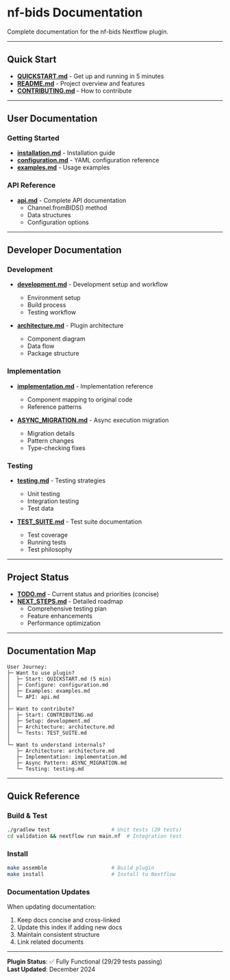 # nf-bids Documentation

Complete documentation for the nf-bids Nextflow plugin.

---

## Quick Start

- **[QUICKSTART.md](../QUICKSTART.md)** - Get up and running in 5 minutes
- **[README.md](../README.md)** - Project overview and features
- **[CONTRIBUTING.md](../CONTRIBUTING.md)** - How to contribute

---

## User Documentation

### Getting Started
- **[installation.md](installation.md)** - Installation guide
- **[configuration.md](configuration.md)** - YAML configuration reference
- **[examples.md](examples.md)** - Usage examples

### API Reference
- **[api.md](api.md)** - Complete API documentation
  - Channel.fromBIDS() method
  - Data structures
  - Configuration options

---

## Developer Documentation

### Development
- **[development.md](development.md)** - Development setup and workflow
  - Environment setup
  - Build process
  - Testing workflow
  
- **[architecture.md](architecture.md)** - Plugin architecture
  - Component diagram
  - Data flow
  - Package structure

### Implementation
- **[implementation.md](implementation.md)** - Implementation reference
  - Component mapping to original code
  - Reference patterns
  
- **[ASYNC_MIGRATION.md](ASYNC_MIGRATION.md)** - Async execution migration
  - Migration details
  - Pattern changes
  - Type-checking fixes

### Testing
- **[testing.md](testing.md)** - Testing strategies
  - Unit testing
  - Integration testing
  - Test data

- **[TEST_SUITE.md](TEST_SUITE.md)** - Test suite documentation
  - Test coverage
  - Running tests
  - Test philosophy

---

## Project Status

- **[TODO.md](TODO.md)** - Current status and priorities (concise)
- **[NEXT_STEPS.md](NEXT_STEPS.md)** - Detailed roadmap
  - Comprehensive testing plan
  - Feature enhancements
  - Performance optimization

---

## Documentation Map

```
User Journey:
├─ Want to use plugin?
│  ├─ Start: QUICKSTART.md (5 min)
│  ├─ Configure: configuration.md
│  ├─ Examples: examples.md
│  └─ API: api.md
│
├─ Want to contribute?
│  ├─ Start: CONTRIBUTING.md
│  ├─ Setup: development.md
│  ├─ Architecture: architecture.md
│  └─ Tests: TEST_SUITE.md
│
└─ Want to understand internals?
   ├─ Architecture: architecture.md
   ├─ Implementation: implementation.md
   ├─ Async Pattern: ASYNC_MIGRATION.md
   └─ Testing: testing.md
```

---

## Quick Reference

### Build & Test
```bash
./gradlew test                    # Unit tests (29 tests)
cd validation && nextflow run main.nf  # Integration test
```

### Install
```bash
make assemble                     # Build plugin
make install                      # Install to Nextflow
```

### Documentation Updates

When updating documentation:
1. Keep docs concise and cross-linked
2. Update this index if adding new docs
3. Maintain consistent structure
4. Link related documents

---

**Plugin Status**: ✅ Fully Functional (29/29 tests passing)  
**Last Updated**: December 2024
